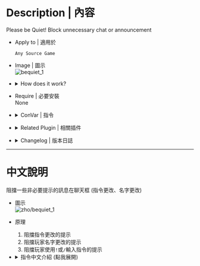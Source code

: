 # Description | 內容
Please be Quiet! Block unnecessary chat or announcement

* Apply to | 適用於
	```
	Any Source Game
	```

* Image | 圖示
    <br/>![bequiet_1](image/bequiet_1.jpg)

* <details><summary>How does it work?</summary>

    * Block name change announcement
    * Block server convars change announcement
    * Block chat with ```'!'``` or ```'/'```
</details>

* Require | 必要安裝
<br/>None

* <details><summary>ConVar | 指令</summary>

    * cfg/sourcemod/bequiet.cfg
        ```php
        // 0=Plugin off, 1=Plugin on.
        bequiet_enable "1"

        // If 1, Silence Server Cvars announcement.
        bequiet_cvar_change_suppress "1"

        // If 1, Silence Player name Changes announcement including spectators.
        bequiet_name_change_player_suppress "1"

        // If 1, Silence chat with '!' or '/'
        bequiet_chatbox_cmd_suppress "1"
        ```
</details>

* <details><summary>Related Plugin | 相關插件</summary>

    1. [lfd_noTeamSay](/lfd_noTeamSay): Redirecting all 'say_team' messages to 'say'
        > 沒有團隊聊天頻道只有公開聊天頻道
</details>

* <details><summary>Changelog | 版本日誌</summary>

    * v1.0h (2024-3-3)
        * Update Cvars
        * Imrpove code

    * v1.33.7
        * [From SirPlease/L4D2-Competitive-Rework](https://github.com/SirPlease/L4D2-Competitive-Rework/blob/master/addons/sourcemod/scripting/bequiet.sp)
</details>

- - - -
# 中文說明
阻擋一些非必要提示的訊息在聊天框 (指令更改、名字更改)

* 圖示
    <br/>![zho/bequiet_1](image/zho/bequiet_1.jpg)

* 原理
    1. 阻擋指令更改的提示
    2. 阻擋玩家名字更改的提示
    3. 阻擋玩家使用```!```或```/```輸入指令的提示

* <details><summary>指令中文介紹 (點我展開)</summary>

    * cfg/sourcemod/bequiet.cfg
        ```php
        // 0=關閉插件, 1=啟動插件
        bequiet_enable "1"

        // 為1時，阻擋指令更改的提示
        bequiet_cvar_change_suppress "1"

        // 為1時，阻擋玩家名字更改的提示
        bequiet_name_change_player_suppress "1"

        // 為1時，阻擋玩家使用```!```或```/```輸入指令的提示
        bequiet_chatbox_cmd_suppress "1"
        ```
</details>